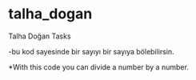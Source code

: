 # talha_dogan
Talha Doğan Tasks

-bu kod sayesinde bir sayıyı bir sayıya bölebilirsin.

*With this code you can divide a number by a number.